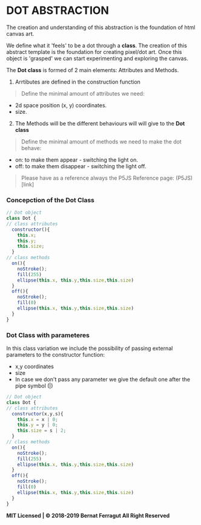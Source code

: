# DOT ABSTRACTION

The creation and understanding of this abstraction is the foundation of html canvas art. 

We define what it 'feels' to be a dot through a **class**. The creation of this abstract template is the foundation for creating pixel/dot art. Once this object is 'grasped' we can start experimenting and exploring the canvas.

The **Dot class** is formed of 2 main elements: Attributes and Methods.

1. Arrtibutes are defined in the construction function
> Define the minimal amount of attributes we need: 
* 2d space position (x, y) coordinates.
* size.

2. The Methods will be the different behaviours will will give to the **Dot class**
> Define the minimal amount of methods we need to make the dot behave: 
* on: to make them appear - switching the light on.
* off: to make them disappear - switching the light off.

> Please have as a reference always the P5JS Reference page: (P5JS)[link]

### Concepction of the Dot Class

```javascript
// Dot object
class Dot {
// class attributes
  constructor(){ 
    this.x;
    this.y;
    this.size;
  }
// class methods
  on(){
    noStroke();
    fill(255)
    ellipse(this.x, this.y,this.size,this.size)
  }
  off(){
    noStroke();
    fill(0)
    ellipse(this.x, this.y,this.size,this.size)
  }
}
```

### Dot Class with parameteres

In this class variation we include the possibility of passing external parameters to the constructor function:
* x,y coordinates
* size
* In case we don't pass any parameter we give the default one after the pipe symbol (|)

```javascript
// Dot object
class Dot {
// class attributes
  constructor(x,y,s){
    this.x = x | 0;
    this.y = y | 0;
    this.size = s | 2;
  }
// class methods
  on(){
    noStroke();
    fill(255)
    ellipse(this.x, this.y,this.size,this.size)
  }
  off(){
    noStroke();
    fill(0)
    ellipse(this.x, this.y,this.size,this.size)
  }
}
```
**MIT Licensed | © 2018-2019 Bernat Ferragut All Right Reserved**



